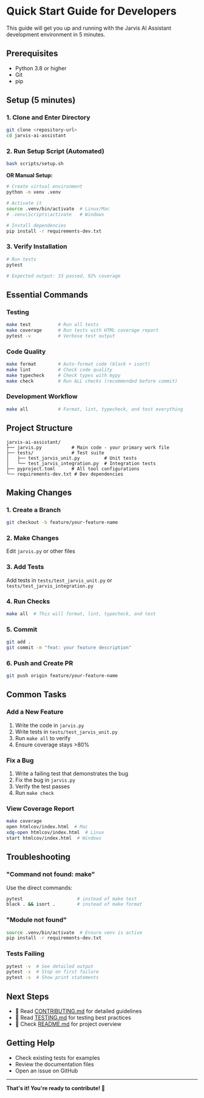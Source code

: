 # Quick Start Guide for Developers

This guide will get you up and running with the Jarvis AI Assistant development environment in 5 minutes.

## Prerequisites

- Python 3.8 or higher
- Git
- pip

## Setup (5 minutes)

### 1. Clone and Enter Directory

```bash
git clone <repository-url>
cd jarvis-ai-assistant
```

### 2. Run Setup Script (Automated)

```bash
bash scripts/setup.sh
```

**OR Manual Setup:**

```bash
# Create virtual environment
python -m venv .venv

# Activate it
source .venv/bin/activate  # Linux/Mac
# .venv\Scripts\activate   # Windows

# Install dependencies
pip install -r requirements-dev.txt
```

### 3. Verify Installation

```bash
# Run tests
pytest

# Expected output: 33 passed, 92% coverage
```

## Essential Commands

### Testing
```bash
make test          # Run all tests
make coverage      # Run tests with HTML coverage report
pytest -v          # Verbose test output
```

### Code Quality
```bash
make format        # Auto-format code (black + isort)
make lint          # Check code quality
make typecheck     # Check types with mypy
make check         # Run ALL checks (recommended before commit)
```

### Development Workflow
```bash
make all           # Format, lint, typecheck, and test everything
```

## Project Structure

```
jarvis-ai-assistant/
├── jarvis.py           # Main code - your primary work file
├── tests/              # Test suite
│   ├── test_jarvis_unit.py         # Unit tests
│   └── test_jarvis_integration.py  # Integration tests
├── pyproject.toml      # All tool configurations
└── requirements-dev.txt # Dev dependencies
```

## Making Changes

### 1. Create a Branch
```bash
git checkout -b feature/your-feature-name
```

### 2. Make Changes
Edit `jarvis.py` or other files

### 3. Add Tests
Add tests in `tests/test_jarvis_unit.py` or `tests/test_jarvis_integration.py`

### 4. Run Checks
```bash
make all  # This will format, lint, typecheck, and test
```

### 5. Commit
```bash
git add .
git commit -m "feat: your feature description"
```

### 6. Push and Create PR
```bash
git push origin feature/your-feature-name
```

## Common Tasks

### Add a New Feature

1. Write the code in `jarvis.py`
2. Write tests in `tests/test_jarvis_unit.py`
3. Run `make all` to verify
4. Ensure coverage stays >80%

### Fix a Bug

1. Write a failing test that demonstrates the bug
2. Fix the bug in `jarvis.py`
3. Verify the test passes
4. Run `make check`

### View Coverage Report

```bash
make coverage
open htmlcov/index.html  # Mac
xdg-open htmlcov/index.html  # Linux
start htmlcov/index.html  # Windows
```

## Troubleshooting

### "Command not found: make"

Use the direct commands:
```bash
pytest                    # instead of make test
black . && isort .        # instead of make format
```

### "Module not found"

```bash
source .venv/bin/activate  # Ensure venv is active
pip install -r requirements-dev.txt
```

### Tests Failing

```bash
pytest -v  # See detailed output
pytest -x  # Stop on first failure
pytest -s  # Show print statements
```

## Next Steps

- 📖 Read [CONTRIBUTING.md](CONTRIBUTING.md) for detailed guidelines
- 🧪 Read [TESTING.md](TESTING.md) for testing best practices
- 📝 Check [README.md](README.md) for project overview

## Getting Help

- Check existing tests for examples
- Review the documentation files
- Open an issue on GitHub

---

**That's it! You're ready to contribute! 🚀**

